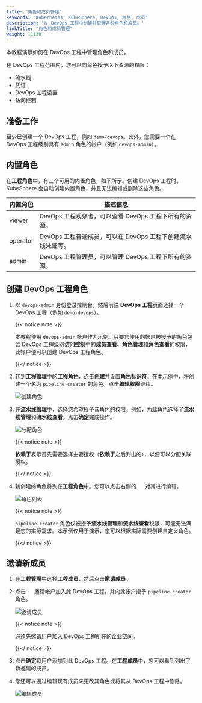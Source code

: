 ```yaml
---
title: "角色和成员管理"
keywords: 'Kubernetes, KubeSphere, DevOps, 角色, 成员'
description: '在 DevOps 工程中创建并管理各种角色和成员。'
linkTitle: "角色和成员管理"
weight: 11130
---
```


本教程演示如何在 DevOps 工程中管理角色和成员。

在 DevOps 工程范围内，您可以向角色授予以下资源的权限：

- 流水线
- 凭证
- DevOps 工程设置
- 访问控制

## 准备工作

至少已创建一个 DevOps 工程，例如 `demo-devops`。此外，您需要一个在 DevOps 工程级别具有 `admin` 角色的帐户（例如 `devops-admin`）。

## 内置角色

在**工程角色**中，有三个可用的内置角色，如下所示。创建 DevOps 工程时，KubeSphere 会自动创建内置角色，并且无法编辑或删除这些角色。

| 内置角色 | 描述信息                                                |
| ------------------ | ------------------------------------------------------------ |
| viewer | DevOps 工程观察者，可以查看 DevOps 工程下所有的资源。 |
| operator   | DevOps 工程普通成员，可以在 DevOps 工程下创建流水线凭证等。 |
| admin     | DevOps 工程管理员，可以管理 DevOps 工程下所有的资源。 |

## 创建 DevOps 工程角色

1. 以 `devops-admin` 身份登录控制台，然后前往 **DevOps 工程**页面选择一个 DevOps 工程（例如 `demo-devops`）。

   {{< notice note >}}

   本教程使用 `devops-admin` 帐户作为示例。只要您使用的帐户被授予的角色包含 DevOps 工程级别**访问控制**中的**成员查看**、**角色管理**和**角色查看**的权限，此帐户便可以创建 DevOps 工程角色。

   {{</ notice >}} 

2. 转到**工程管理**中的**工程角色**，点击**创建**并设置**角色标识符**。在本示例中，将创建一个名为 `pipeline-creator` 的角色。点击**编辑权限**继续。

   ![创建角色](/images/docs/zh-cn/devops-user-guide/understand-and-manage-devops-projects/role-and-member-management/devops-role-step_1.png)

3. 在**流水线管理**中，选择您希望授予该角色的权限。例如，为此角色选择了**流水线管理**和**流水线查看**。点击**确定**完成操作。

   ![分配角色](/images/docs/zh-cn/devops-user-guide/understand-and-manage-devops-projects/role-and-member-management/devops-role-step_2.png)

   {{< notice note >}} 

   **依赖于**表示首先需要选择主要授权（**依赖于**之后列出的），以便可以分配关联授权。

   {{</ notice >}} 

4. 新创建的角色将列在**工程角色**中。您可以点击右侧的 <img src="/images/docs/zh-cn/devops-user-guide/understand-and-manage-devops-projects/role-and-member-management/three-dots.png" height="15px"> 对其进行编辑。

   ![角色列表](/images/docs/zh-cn/devops-user-guide/understand-and-manage-devops-projects/role-and-member-management/devops-role-list_3.png)

   {{< notice note >}} 

   `pipeline-creator` 角色仅被授予**流水线管理**和**流水线查看**权限，可能无法满足您的实际需求。本示例仅用于演示，您可以根据实际需要创建自定义角色。

   {{</ notice >}} 

## 邀请新成员

1. 在**工程管理**中选择**工程成员**，然后点击**邀请成员**。

2. 点击 <img src="/images/docs/zh-cn/devops-user-guide/understand-and-manage-devops-projects/role-and-member-management/plus-button.png" height="15px"> 邀请帐户加入此 DevOps 工程，并向此帐户授予 `pipeline-creator` 角色。

   ![邀请成员](/images/docs/zh-cn/devops-user-guide/understand-and-manage-devops-projects/role-and-member-management/devops-invite-member_4.png)

   {{< notice note >}} 

   必须先邀请用户加入 DevOps 工程所在的企业空间。

   {{</ notice >}} 

3. 点击**确定**将用户添加到此 DevOps 工程。在**工程成员**中，您可以看到列出了新邀请的成员。

4. 您还可以通过编辑现有成员来更改其角色或将其从 DevOps 工程中删除。

   ![编辑成员](/images/docs/zh-cn/devops-user-guide/understand-and-manage-devops-projects/role-and-member-management/devops-user-edit_5.png)

